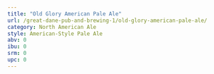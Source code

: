 ```yaml
---
title: "Old Glory American Pale Ale"
url: /great-dane-pub-and-brewing-1/old-glory-american-pale-ale/
category: North American Ale
style: American-Style Pale Ale
abv: 0
ibu: 0
srm: 0
upc: 0
---
```


